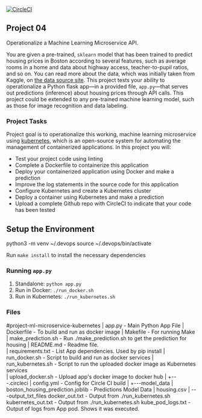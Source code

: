 [![CircleCI](https://circleci.com/gh/tomjoseph/project-ml-microservice-kubernetes.svg?style=svg)](https://circleci.com/gh/tomjoseph/project-ml-microservice-kubernetes)


## Project 04

Operationalize a Machine Learning Microservice API. 

You are given a pre-trained, `sklearn` model that has been trained to predict housing prices in Boston according to several features, such as average rooms in a home and data about highway access, teacher-to-pupil ratios, and so on. You can read more about the data, which was initially taken from Kaggle, on [the data source site](https://www.kaggle.com/c/boston-housing). This project tests your ability to operationalize a Python flask app—in a provided file, `app.py`—that serves out predictions (inference) about housing prices through API calls. This project could be extended to any pre-trained machine learning model, such as those for image recognition and data labeling.

### Project Tasks
Project goal is to operationalize this working, machine learning microservice using [kubernetes](https://kubernetes.io/), which is an open-source system for automating the management of containerized applications. In this project you will:

* Test your project code using linting
* Complete a Dockerfile to containerize this application
* Deploy your containerized application using Docker and make a prediction
* Improve the log statements in the source code for this application
* Configure Kubernetes and create a Kubernetes cluster
* Deploy a container using Kubernetes and make a prediction
* Upload a complete Github repo with CircleCI to indicate that your code has been tested

## Setup the Environment

python3 -m venv ~/.devops
source ~/.devops/bin/activate

Run `make install` to install the necessary dependencies

### Running `app.py`

1. Standalone:  `python app.py`
2. Run in Docker:  `./run_docker.sh`
3. Run in Kubernetes:  `./run_kubernetes.sh`


### Files

#project-ml-microservice-kubernetes
|   app.py                                     - Main Python App File
|   Dockerfile                                 - To build and run as docker image 
|   Makefile                                   - For running Make    
|   make_prediction.sh                         - Run ./make_prediction.sh to get the prediction for housing
|   README.md                                  - Readme file.     
|   requirements.txt                           - List App dependencies. Used by pip install
|   run_docker.sh                              - Script to build and run as docker services
|   run_kubernetes.sh                          - Script to run the uploaded docker image as Kubernetes services  
|   upload_docker.sh                           - Upload app's docker image to docker hub
|
+---.circleci
|       config.yml                             - Config for Circle CI build 
|
+---model_data
|       boston_housing_prediction.joblib       - Predictions Model Data
|       housing.csv
|
\---output_txt_files
        docker_out.txt                         - Output from ./run_kubernetes.sh 
        kubernetes_out.txt                     - Output from ./run_kubernetes.sh
        kube_pod_logs.txt                      - Output of logs from App pod. Shows it was executed.